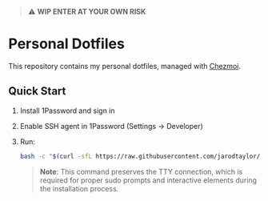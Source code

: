 > ⚠️ **WIP ENTER AT YOUR OWN RISK**

# Personal Dotfiles

This repository contains my personal dotfiles, managed with [Chezmoi](https://www.chezmoi.io/).

## Quick Start

1. Install 1Password and sign in
2. Enable SSH agent in 1Password (Settings → Developer)
3. Run:

   ```bash
   bash -c "$(curl -sfL https://raw.githubusercontent.com/jarodtaylor/dotfiles/main/.startup.sh)"
   ```

   > **Note**: This command preserves the TTY connection, which is required for proper sudo prompts and interactive elements during the installation process.
